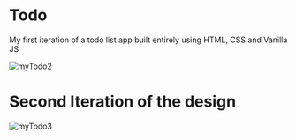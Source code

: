 # Todo
My first iteration of a todo list app built entirely using HTML, CSS and Vanilla JS

![myTodo2](https://user-images.githubusercontent.com/82509653/200856725-57caaefe-a554-4f80-be1e-ccba77a31878.png)

# Second Iteration of the design

![myTodo3](https://user-images.githubusercontent.com/82509653/200861155-67e6eab7-ebb4-416b-8050-8a44881e82c1.png)



